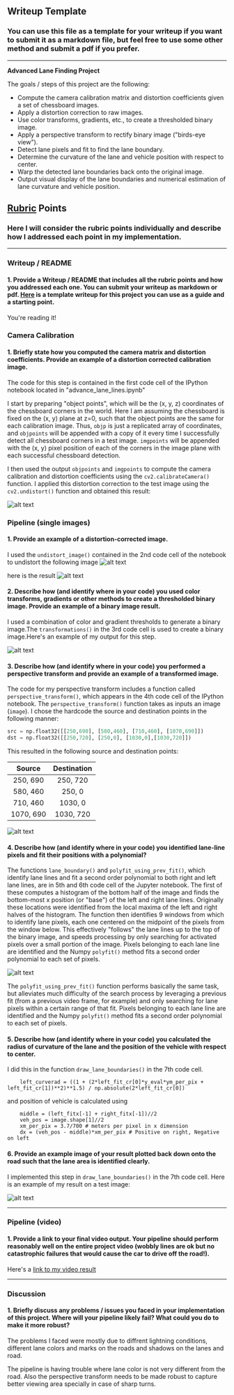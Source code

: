 ## Writeup Template

### You can use this file as a template for your writeup if you want to submit it as a markdown file, but feel free to use some other method and submit a pdf if you prefer.

---

**Advanced Lane Finding Project**

The goals / steps of this project are the following:

* Compute the camera calibration matrix and distortion coefficients given a set of chessboard images.
* Apply a distortion correction to raw images.
* Use color transforms, gradients, etc., to create a thresholded binary image.
* Apply a perspective transform to rectify binary image ("birds-eye view").
* Detect lane pixels and fit to find the lane boundary.
* Determine the curvature of the lane and vehicle position with respect to center.
* Warp the detected lane boundaries back onto the original image.
* Output visual display of the lane boundaries and numerical estimation of lane curvature and vehicle position.

[//]: # (Image References)

[image1]: ./output_images/camera_calibration.png "Undistorted"
[image2]: ./test_images/test5.jpg "Road Transformed"
[image7]: ./output_images/undistorted_image.png "Undistorted"
[image3]: ./output_images/threshold_image.png "Binary Example"
[image4]: ./output_images/perspective_transform_image.png "Warp Example"
[image5]: ./output_images/lane_lines.png "Fit Visual"
[image6]: ./output_images/final.png "Output"
[video1]: ./project_video_output.mp4 "Video"

## [Rubric](https://review.udacity.com/#!/rubrics/571/view) Points

### Here I will consider the rubric points individually and describe how I addressed each point in my implementation.  

---

### Writeup / README

#### 1. Provide a Writeup / README that includes all the rubric points and how you addressed each one.  You can submit your writeup as markdown or pdf.  [Here](https://github.com/udacity/CarND-Advanced-Lane-Lines/blob/master/writeup_template.md) is a template writeup for this project you can use as a guide and a starting point.  

You're reading it!

### Camera Calibration

#### 1. Briefly state how you computed the camera matrix and distortion coefficients. Provide an example of a distortion corrected calibration image.

The code for this step is contained in the first code cell of the IPython notebook located in "advance_lane_lines.ipynb"

I start by preparing "object points", which will be the (x, y, z) coordinates of the chessboard corners in the world. Here I am assuming the chessboard is fixed on the (x, y) plane at z=0, such that the object points are the same for each calibration image.  Thus, `objp` is just a replicated array of coordinates, and `objpoints` will be appended with a copy of it every time I successfully detect all chessboard corners in a test image.  `imgpoints` will be appended with the (x, y) pixel position of each of the corners in the image plane with each successful chessboard detection.  

I then used the output `objpoints` and `imgpoints` to compute the camera calibration and distortion coefficients using the `cv2.calibrateCamera()` function.  I applied this distortion correction to the test image using the `cv2.undistort()` function and obtained this result:

![alt text][image1]

### Pipeline (single images)

#### 1. Provide an example of a distortion-corrected image.

I used the `undistort_image()` contained in the 2nd code cell of the notebook to undistort the following image 
![alt text][image2]

here is the result
![alt text][image7]



#### 2. Describe how (and identify where in your code) you used color transforms, gradients or other methods to create a thresholded binary image.  Provide an example of a binary image result.

I used a combination of color and gradient thresholds to generate a binary image.The `transformations()` in the 3rd code cell is used to create a binary image.Here's an example of my output for this step. 

![alt text][image3]

#### 3. Describe how (and identify where in your code) you performed a perspective transform and provide an example of a transformed image.

The code for my perspective transform includes a function called `perspective_transform()`, which appears in the 4th code cell of the IPython notebook.  The `perspective_transform()` function takes as inputs an image (`image`).  I chose the hardcode the source and destination points in the following manner:

```python
src = np.float32([[250,690], [580,460], [710,460], [1070,690]])
dst = np.float32([[250,720], [250,0], [1030,0],[1030,720]])

```

This resulted in the following source and destination points:

| Source        | Destination   |
|:-------------:|:-------------:|
| 250, 690      | 250, 720      |
| 580, 460      | 250, 0        |
| 710, 460      | 1030, 0       |
| 1070, 690     | 1030, 720     |


![alt text][image4]

#### 4. Describe how (and identify where in your code) you identified lane-line pixels and fit their positions with a polynomial?

The functions `lane_boundary()` and `polyfit_using_prev_fit()`, which identify lane lines and fit a second order polynomial to both right and left lane lines, are in 5th and 6th code cell of the Jupyter notebook. The first of these computes a histogram of the bottom half of the image and finds the bottom-most x position (or "base") of the left and right lane lines. Originally these locations were identified from the local maxima of the left and right halves of the histogram. The function then identifies 9 windows from which to identify lane pixels, each one centered on the midpoint of the pixels from the window below. This effectively "follows" the lane lines up to the top of the binary image, and speeds processing by only searching for activated pixels over a small portion of the image. Pixels belonging to each lane line are identified and the Numpy `polyfit()` method fits a second order polynomial to each set of pixels.


![alt text][image5]

The `polyfit_using_prev_fit()` function performs basically the same task, but alleviates much difficulty of the search process by leveraging a previous fit (from a previous video frame, for example) and only searching for lane pixels within a certain range of that fit. Pixels belonging to each lane line are identified and the Numpy `polyfit()` method fits a second order polynomial to each set of pixels.



#### 5. Describe how (and identify where in your code) you calculated the radius of curvature of the lane and the position of the vehicle with respect to center.

I did this in the function `draw_lane_boundaries()` in the 7th code cell.
```
    left_curverad = ((1 + (2*left_fit_cr[0]*y_eval*ym_per_pix + left_fit_cr[1])**2)**1.5) / np.absolute(2*left_fit_cr[0])
```
and position of vehicle is calculated using 
```
    middle = (left_fitx[-1] + right_fitx[-1])//2
    veh_pos = image.shape[1]//2
    xm_per_pix = 3.7/700 # meters per pixel in x dimension
    dx = (veh_pos - middle)*xm_per_pix # Positive on right, Negative on left

```

#### 6. Provide an example image of your result plotted back down onto the road such that the lane area is identified clearly.

I implemented this step in `draw_lane_boundaries()` in the 7th code cell.  Here is an example of my result on a test image:

![alt text][image6]

---

### Pipeline (video)

#### 1. Provide a link to your final video output.  Your pipeline should perform reasonably well on the entire project video (wobbly lines are ok but no catastrophic failures that would cause the car to drive off the road!).

Here's a [link to my video result](./project_video_output.mp4)

---

### Discussion

#### 1. Briefly discuss any problems / issues you faced in your implementation of this project.  Where will your pipeline likely fail?  What could you do to make it more robust?

The problems I faced were mostly due to diffrent lightning conditions, different lane colors and marks on the roads and shadows on the lanes and road. 

The pipeline is having trouble where lane color is not very different from the road. Also the perspective transform needs to be made robust to capture better viewing area specially in case of sharp turns.
